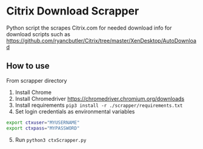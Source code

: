 # Citrix Download Scrapper

Python script the scrapes Citrix.com for needed download info for download scripts such as <https://github.com/ryancbutler/Citrix/tree/master/XenDesktop/AutoDownload>

## How to use

From scrapper directory

1. Install Chrome
2. Install Chromedriver <https://chromedriver.chromium.org/downloads>
3. Install requirements `pip3 install -r ./scrapper/requirements.txt`
4. Set login credentials as environmental variables

```bash
export ctxuser="MYUSERNAME"
export ctxpass="MYPASSWORD"
```

5. Run `python3 ctxScrapper.py`
